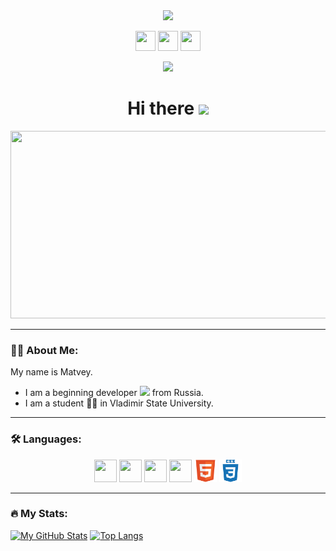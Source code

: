 <div id="header" align="center">
  <img src="https://cdn.hyvor.com/s1/uploads/talk/user-uploads/63fdf9af787569.135079391677588911RLPyYHkUnE6FzzjFGuwK.gif" width="200"/>
</div>

<p align="center"> 
<a href="https://vk.com/njfor" target="_blank" rel="noreferrer"><img src="https://free-png.ru/wp-content/uploads/2022/02/free-png.ru-306-340x340.png" width="32" height="32" /></a>
<a href="https://www.instagram.com/matvey.kurochkin/" target="_blank" rel="noreferrer"><img src="https://raw.githubusercontent.com/danielcranney/readme-generator/main/public/icons/socials/instagram.svg" width="32" height="32" /></a>
<a href="https://github.com/matveykurochkin" target="_blank" rel="noreferrer"><img src="https://raw.githubusercontent.com/danielcranney/readme-generator/main/public/icons/socials/github.svg" width="32" height="32" /></a> 
</p>

<div align="center">
<img src="https://komarev.com/ghpvc/?username=matveykurochkin&style=for-the-badge&color=blueviolet" />
</div>

<h1 align="center">
  Hi there
  <img src="https://media.giphy.com/media/hvRJCLFzcasrR4ia7z/giphy.gif" width="32px"/>
</h1>

<div align="center">
  <img src="https://media.giphy.com/media/dWesBcTLavkZuG35MI/giphy.gif" width="600" height="300"/>
</div>

---
### 👨‍💻 About Me:
<p>My name is Matvey.</p>

* I am a beginning developer <img src="https://media.giphy.com/media/WUlplcMpOCEmTGBtBW/giphy.gif" width="30"> from Russia.
* I am a student 👨‍🎓 in Vladimir State University.
---
### 🛠️ Languages:
<p align="center">
<a> <img src="https://raw.githubusercontent.com/danielcranney/readme-generator/main/public/icons/skills/csharp-colored.svg" width="36" height="36"></a>
<a> <img src="https://raw.githubusercontent.com/danielcranney/readme-generator/main/public/icons/skills/cplusplus-colored.svg" width="36" height="36"/></a>
<a> <img src="https://raw.githubusercontent.com/danielcranney/readme-generator/main/public/icons/skills/java-colored.svg" width="36" height="36"/></a>
<a> <img src="https://raw.githubusercontent.com/danielcranney/readme-generator/main/public/icons/skills/javascript-colored.svg" width="36" height="36"/></a>
<a> <img src="https://raw.githubusercontent.com/devicons/devicon/1119b9f84c0290e0f0b38982099a2bd027a48bf1/icons/html5/html5-original.svg" width="36" height="36"/></a>
<a> <img src="https://raw.githubusercontent.com/devicons/devicon/1119b9f84c0290e0f0b38982099a2bd027a48bf1/icons/css3/css3-plain-wordmark.svg" width="36" height="36"/></a>
</p>

---
### 🔥 My Stats:
[![My GitHub Stats](https://github-readme-stats.vercel.app/api/?username=matveykurochkin&count_private=true&theme=light&showicons=true)]()
[![Top Langs](https://github-readme-stats.vercel.app/api/top-langs/?username=matveykurochkin&layout=compact)](https://github.com/anuraghazra/github-readme-stats)